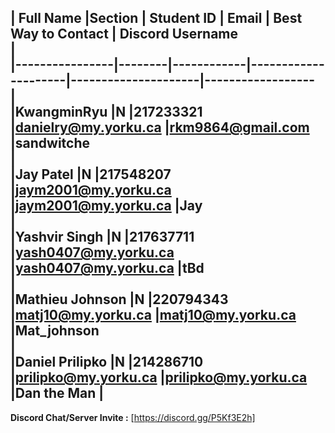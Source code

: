 | Full Name      |Section | Student ID | Email               | Best Way to Contact | Discord Username  
|  
|----------------|--------|------------|---------------------|---------------------|------------------  
|  
|KwangminRyu     |N       |217233321   |danielry@my.yorku.ca |rkm9864@gmail.com    |sandwitche  
|  
|Jay Patel       |N       |217548207   |jaym2001@my.yorku.ca |jaym2001@my.yorku.ca |Jay  
|  
|Yashvir Singh   |N       |217637711   |yash0407@my.yorku.ca |yash0407@my.yorku.ca |tBd  
|  
|Mathieu Johnson |N       |220794343   |matj10@my.yorku.ca   |matj10@my.yorku.ca   |Mat_johnson  
|  
|Daniel Prilipko |N       |214286710   |prilipko@my.yorku.ca |prilipko@my.yorku.ca |Dan the Man
|  
---  
**Discord Chat/Server Invite :** [https://discord.gg/P5Kf3E2h]
